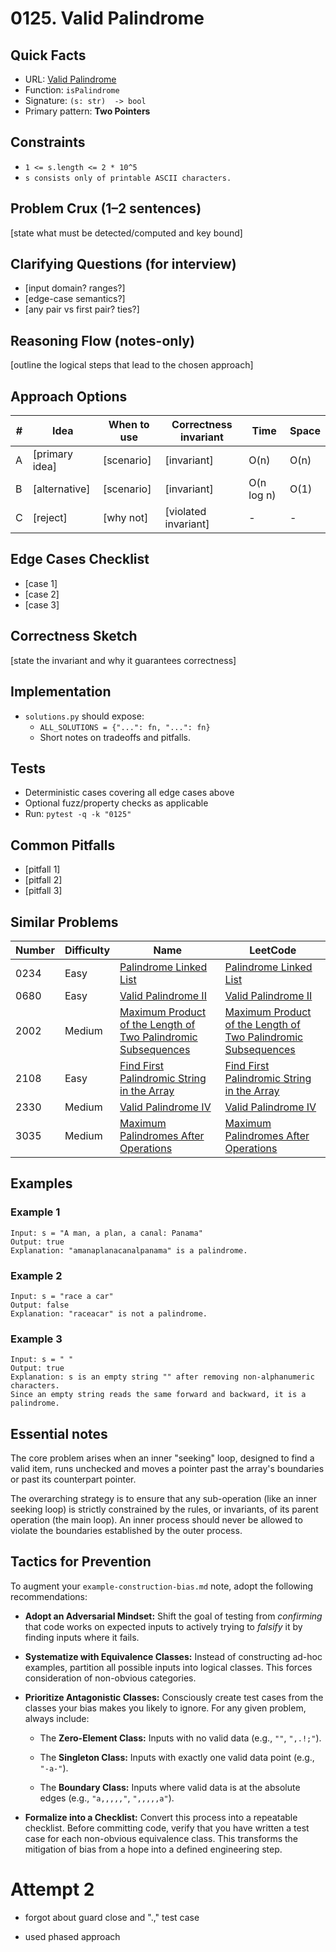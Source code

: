 # 0125. Valid Palindrome

## Quick Facts

- URL: [Valid Palindrome](https://leetcode.com/problems/valid-palindrome/)
- Function: `isPalindrome`
- Signature: `(s: str)  -> bool`
- Primary pattern: **Two Pointers**

## Constraints

- `1 <= s.length <= 2 * 10^5`
- `s consists only of printable ASCII characters.`

## Problem Crux (1–2 sentences)

[state what must be detected/computed and key bound]

## Clarifying Questions (for interview)

- [input domain? ranges?]
- [edge-case semantics?]
- [any pair vs first pair? ties?]

## Reasoning Flow (notes-only)

[outline the logical steps that lead to the chosen approach]

## Approach Options

| # | Idea | When to use | Correctness invariant | Time | Space |
|---|------|-------------|-----------------------|------|-------|
| A | [primary idea] | [scenario] | [invariant] | O(n) | O(n) |
| B | [alternative] | [scenario] | [invariant] | O(n log n) | O(1) |
| C | [reject] | [why not] | [violated invariant] | - | - |

## Edge Cases Checklist

- [case 1]
- [case 2]
- [case 3]

## Correctness Sketch

[state the invariant and why it guarantees correctness]

## Implementation

- `solutions.py` should expose:
  - `ALL_SOLUTIONS = {"...": fn, "...": fn}`
  - Short notes on tradeoffs and pitfalls.

## Tests

- Deterministic cases covering all edge cases above
- Optional fuzz/property checks as applicable
- Run: `pytest -q -k "0125"`

## Common Pitfalls

- [pitfall 1]
- [pitfall 2]
- [pitfall 3]

## Similar Problems

| Number | Difficulty | Name | LeetCode |
|---|---|---|---|
| 0234 | Easy | [Palindrome Linked List](../0234-palindrome-linked-list/readme.md) | [Palindrome Linked List](https://leetcode.com/problems/palindrome-linked-list/) |
| 0680 | Easy | [Valid Palindrome II](../0680-valid-palindrome-ii/readme.md) | [Valid Palindrome II](https://leetcode.com/problems/valid-palindrome-ii/) |
| 2002 | Medium | [Maximum Product of the Length of Two Palindromic Subsequences](../2002-maximum-product-of-the-length-of-two-palindromic-subsequences/readme.md) | [Maximum Product of the Length of Two Palindromic Subsequences](https://leetcode.com/problems/maximum-product-of-the-length-of-two-palindromic-subsequences/) |
| 2108 | Easy | [Find First Palindromic String in the Array](../2108-find-first-palindromic-string-in-the-array/readme.md) | [Find First Palindromic String in the Array](https://leetcode.com/problems/find-first-palindromic-string-in-the-array/) |
| 2330 | Medium | [Valid Palindrome IV](../2330-valid-palindrome-iv/readme.md) | [Valid Palindrome IV](https://leetcode.com/problems/valid-palindrome-iv/) |
| 3035 | Medium | [Maximum Palindromes After Operations](../3035-maximum-palindromes-after-operations/readme.md) | [Maximum Palindromes After Operations](https://leetcode.com/problems/maximum-palindromes-after-operations/) |

## Examples

### Example 1

```text
Input: s = "A man, a plan, a canal: Panama"
Output: true
Explanation: "amanaplanacanalpanama" is a palindrome.
```

### Example 2

```text
Input: s = "race a car"
Output: false
Explanation: "raceacar" is not a palindrome.
```

### Example 3

```text
Input: s = " "
Output: true
Explanation: s is an empty string "" after removing non-alphanumeric characters.
Since an empty string reads the same forward and backward, it is a palindrome.
```

## Essential notes

The core problem arises when an inner "seeking" loop, designed to find a valid item, runs unchecked and moves a pointer past the array's boundaries or past its counterpart pointer.

The overarching strategy is to ensure that any sub-operation (like an inner seeking loop) is strictly constrained by the rules, or invariants, of its parent operation (the main loop). An inner process should never be allowed to violate the boundaries established by the outer process.

## Tactics for Prevention

To augment your `example-construction-bias.md` note, adopt the following recommendations:

- **Adopt an Adversarial Mindset:** Shift the goal of testing from _confirming_ that code works on expected inputs to actively trying to _falsify_ it by finding inputs where it fails.

- **Systematize with Equivalence Classes:** Instead of constructing ad-hoc examples, partition all possible inputs into logical classes. This forces consideration of non-obvious categories.

- **Prioritize Antagonistic Classes:** Consciously create test cases from the classes your bias makes you likely to ignore. For any given problem, always include:

  - The **Zero-Element Class:** Inputs with no valid data (e.g., `""`, `",.!;"`).

  - The **Singleton Class:** Inputs with exactly one valid data point (e.g., `"-a-"`).

  - The **Boundary Class:** Inputs where valid data is at the absolute edges (e.g., `"a,,,,,"`, `",,,,,a"`).

- **Formalize into a Checklist:** Convert this process into a repeatable checklist. Before committing code, verify that you have written a test case for each non-obvious equivalence class. This transforms the mitigation of bias from a hope into a defined engineering step.

# Attempt 2

- forgot about guard close and ".," test case
+ used phased approach

